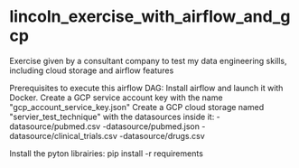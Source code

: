 # lincoln_exercise_with_airflow_and_gcp
Exercise given by a consultant company to test my data engineering skills, including cloud storage and airflow features

Prerequisites to execute this airflow DAG:
Install airflow and launch it with Docker.
Create a GCP service account key with the name "gcp_account_service_key.json"
Create a GCP cloud storage named "servier_test_technique" with the datasources inside it:
-datasource/pubmed.csv
-datasource/pubmed.json
-datasource/clinical_trials.csv
-datasource/drugs.csv

Install the pyton librairies: pip install -r requirements

